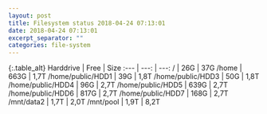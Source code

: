 ```yaml
---
layout: post
title: Filesystem status 2018-04-24 07:13:01
date: 2018-04-24 07:13:01
excerpt_separator: ""
categories: file-system
---
```

{:.table_alt}
Harddrive | Free | Size
:--- | ---: | ---:
/ | 26G | 37G
/home | 663G | 1,7T
/home/public/HDD1 | 39G | 1,8T
/home/public/HDD3 | 50G | 1,8T
/home/public/HDD4 | 96G | 2,7T
/home/public/HDD5 | 639G | 2,7T
/home/public/HDD6 | 817G | 2,7T
/home/public/HDD7 | 168G | 2,7T
/mnt/data2 | 1,7T | 2,0T
/mnt/pool | 1,9T | 8,2T
